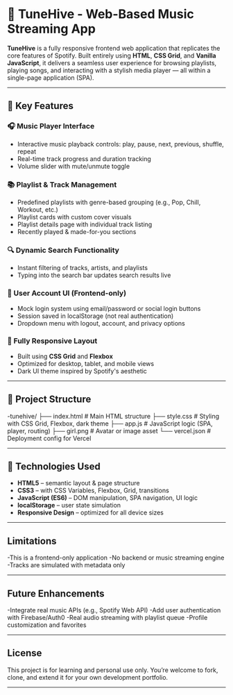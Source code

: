 # 🎵 TuneHive - Web-Based Music Streaming App

**TuneHive** is a fully responsive frontend web application that replicates the core features of Spotify. Built entirely using **HTML**, **CSS Grid**, and **Vanilla JavaScript**, it delivers a seamless user experience for browsing playlists, playing songs, and interacting with a stylish media player — all within a single-page application (SPA).

---

## 🌟 Key Features

### 🎧 Music Player Interface
- Interactive music playback controls: play, pause, next, previous, shuffle, repeat
- Real-time track progress and duration tracking
- Volume slider with mute/unmute toggle

### 📚 Playlist & Track Management
- Predefined playlists with genre-based grouping (e.g., Pop, Chill, Workout, etc.)
- Playlist cards with custom cover visuals
- Playlist details page with individual track listing
- Recently played & made-for-you sections

### 🔍 Dynamic Search Functionality
- Instant filtering of tracks, artists, and playlists
- Typing into the search bar updates search results live

### 👤 User Account UI (Frontend-only)
- Mock login system using email/password or social login buttons
- Session saved in localStorage (not real authentication)
- Dropdown menu with logout, account, and privacy options

### 📱 Fully Responsive Layout
- Built using **CSS Grid** and **Flexbox**
- Optimized for desktop, tablet, and mobile views
- Dark UI theme inspired by Spotify's aesthetic

---

## 🧩 Project Structure

-tunehive/
├── index.html # Main HTML structure
├── style.css # Styling with CSS Grid, Flexbox, dark theme
├── app.js # JavaScript logic (SPA, player, routing)
├── girl.png # Avatar or image asset
└── vercel.json # Deployment config for Vercel

---

## 🚀 Technologies Used

- **HTML5** – semantic layout & page structure  
- **CSS3** – with CSS Variables, Flexbox, Grid, transitions  
- **JavaScript (ES6)** – DOM manipulation, SPA navigation, UI logic  
- **localStorage** – user state simulation  
- **Responsive Design** – optimized for all device sizes

---

## Limitations

-This is a frontend-only application
-No backend or music streaming engine
-Tracks are simulated with metadata only 

---

## Future Enhancements
-Integrate real music APIs (e.g., Spotify Web API)
-Add user authentication with Firebase/Auth0
-Real audio streaming with playlist queue
-Profile customization and favorites

---
## License
This project is for learning and personal use only. You’re welcome to fork, clone, and extend it for your own development portfolio.

---
